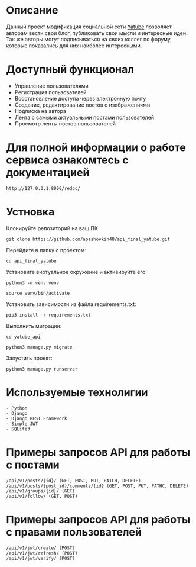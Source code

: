 # Описание
Данный проект модификация социальной сети [Yatube](https://github.com/apashovkin48/hw05_final) позволяет авторам вести свой блог, публиковать свои мысли и интересные идеи.
Так же авторы могут подписываться на своих коллег по форуму, которые показались для них наиболее интересными.

# Доступный функционал
- Управление пользователями
- Регистрация пользователей
- Восстановление доступа через электронную почту
- Создание, редактирование постов с изображениями
- Подписка на автора
- Лента с самыми актуальными постами пользователей
- Просмотр ленты постов пользователей

# Для полной информации о работе сервиса ознакомтесь с документацией
```
http://127.0.0.1:8000/redoc/
```

# Устновка
Клонируйте репозиторий на ваш ПК
```
git clone https://github.com/apashovkin48/api_final_yatube.git
```
Перейдите в папку с проектом:
```
cd api_final_yatube
```
Установите виртуальное окружение и активируйте его:
```
python3 -m venv venv
```
```
source venv/bin/activate
```
Установить зависимости из файла requirements.txt:
```
pip3 install -r requirements.txt
```
Выполнить миграции:
```
cd yatube_api
```
```
python3 manage.py migrate
```
Запустить проект:
```
python3 manage.py runserver
```

# Используемые технолигии
```
- Python
- Django
- Django REST Framework
- Simple JWT
- SQLite3
```

# Примеры запросов API для работы с постами
```
/api/v1/posts/{id}/ (GET, POST, PUT, PATСH, DELETE)
/api/v1/posts/{post_id}/comments/{id} (GET, POST, PUT, PATHC, DELETE)
/api/v1/groups/{id}/ (GET)
/api/v1/follow/ (GET, POST)
```

# Примеры запросов API для работы с правами пользователей
```
/api/v1/jwt/create/ (POST)
/api/v1/jwt/refresh/ (POST)
/api/v1/jwt/verify/ (POST)
```
